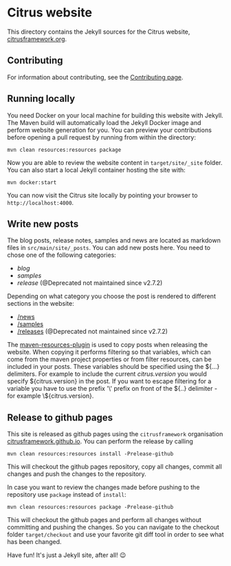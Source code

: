 # Citrus website

This directory contains the Jekyll sources for the Citrus website, [citrusframework.org](https://citrusframework.org/).

## Contributing

For information about contributing, see the [Contributing page](https://citrusframework.org/docs/contributing/).

## Running locally

You need Docker on your local machine for building this website with Jekyll. The Maven build will automatically load the Jekyll Docker image and perform website
 generation for you. You can preview your contributions before opening a pull request by running from within the directory:

```
mvn clean resources:resources package
```

Now you are able to review the website content in `target/site/_site` folder. You can also start a local Jekyll container hosting the site with:

```
mvn docker:start
```

You can now visit the Citrus site locally by pointing your browser to `http://localhost:4000`.

## Write new posts

The blog posts, release notes, samples and news are located as markdown files in `src/main/site/_posts`. You can add new posts here. You need to chose one of the following categories:

* *blog*
* *samples*
* *release* (@Deprecated not maintained since v2.7.2)

Depending on what category you choose the post is rendered to different sections in the website:

* [/news](https://citrusframework.github.io/news/)
* [/samples](https://citrusframework.github.io/samples/)
* [/releases](https://citrusframework.github.io/news/releases/) (@Deprecated not maintained since v2.7.2)

The [maven-resources-plugin](https://maven.apache.org/plugins/maven-resources-plugin) is used to copy posts when 
releasing the website. When copying it performs filtering so that variables, which can come from the maven project 
properties or from filter resources, can be included in your posts. These variables should be specified using the 
\${...} delimiters. For example to include the current _citrus.version_ you would specify \${citrus.version} in the post.
If you want to escape filtering for a variable you have to use the prefix '\\' prefix on front of the \${..} delimiter - 
for example \\${citrus.version}.  

## Release to github pages

This site is released as github pages using the `citrusframework` organisation [citrusframework.github.io](https://citrusframework.github.io). You can perform the release by calling

```
mvn clean resources:resources install -Prelease-github
```

This will checkout the github pages repository, copy all changes, commit all changes and push the changes to the repository.

In case you want to review the changes made before pushing to the repository use `package` instead of `install`:

```
mvn clean resources:resources package -Prelease-github
```

This will checkout the github pages and perform all changes without committing and pushing the changes. So you can navigate to the checkout folder `target/checkout` and use your favorite
git diff tool in order to see what has been changed.

Have fun! It's just a Jekyll site, after all! :wink:
